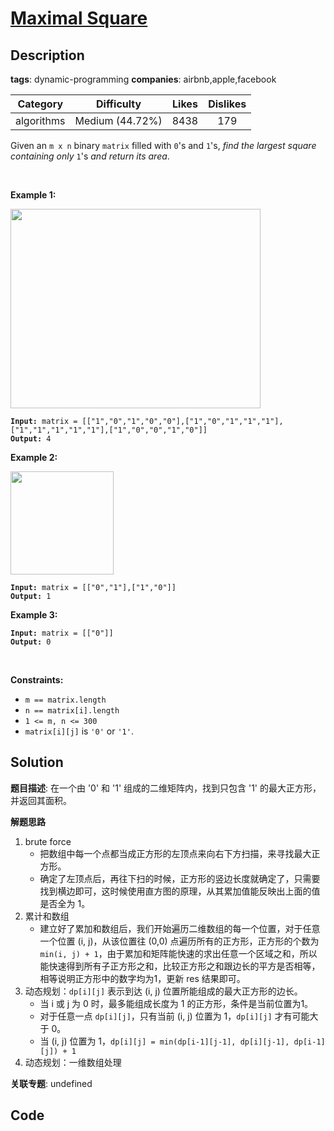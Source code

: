# [Maximal Square](https://leetcode.com/problems/maximal-square/description/)

## Description

**tags**: dynamic-programming
**companies**: airbnb,apple,facebook

| Category | Difficulty | Likes | Dislikes |
| :------: | :--------: | :---: | :------: |
| algorithms | Medium (44.72%) | 8438 | 179 |

<p>Given an <code>m x n</code> binary <code>matrix</code> filled with <code>0</code>&#39;s and <code>1</code>&#39;s, <em>find the largest square containing only</em> <code>1</code>&#39;s <em>and return its area</em>.</p>

<p>&nbsp;</p>
<p><strong class="example">Example 1:</strong></p>
<img alt="" src="https://assets.leetcode.com/uploads/2020/11/26/max1grid.jpg" style="width: 400px; height: 319px;" />
<pre><code><strong>Input:</strong> matrix = [[&quot;1&quot;,&quot;0&quot;,&quot;1&quot;,&quot;0&quot;,&quot;0&quot;],[&quot;1&quot;,&quot;0&quot;,&quot;1&quot;,&quot;1&quot;,&quot;1&quot;],[&quot;1&quot;,&quot;1&quot;,&quot;1&quot;,&quot;1&quot;,&quot;1&quot;],[&quot;1&quot;,&quot;0&quot;,&quot;0&quot;,&quot;1&quot;,&quot;0&quot;]]
<strong>Output:</strong> 4</code></pre>

<p><strong class="example">Example 2:</strong></p>
<img alt="" src="https://assets.leetcode.com/uploads/2020/11/26/max2grid.jpg" style="width: 165px; height: 165px;" />
<pre><code><strong>Input:</strong> matrix = [[&quot;0&quot;,&quot;1&quot;],[&quot;1&quot;,&quot;0&quot;]]
<strong>Output:</strong> 1</code></pre>

<p><strong class="example">Example 3:</strong></p>

<pre><code><strong>Input:</strong> matrix = [[&quot;0&quot;]]
<strong>Output:</strong> 0</code></pre>

<p>&nbsp;</p>
<p><strong>Constraints:</strong></p>

<ul>
	<li><code>m == matrix.length</code></li>
	<li><code>n == matrix[i].length</code></li>
	<li><code>1 &lt;= m, n &lt;= 300</code></li>
	<li><code>matrix[i][j]</code> is <code>&#39;0&#39;</code> or <code>&#39;1&#39;</code>.</li>
</ul>



## Solution

**题目描述**: 在一个由 '0' 和 '1' 组成的二维矩阵内，找到只包含 '1' 的最大正方形，并返回其面积。

**解题思路**

1. brute force
   - 把数组中每一个点都当成正方形的左顶点来向右下方扫描，来寻找最大正方形。
   - 确定了左顶点后，再往下扫的时候，正方形的竖边长度就确定了，只需要找到横边即可，这时候使用直方图的原理，从其累加值能反映出上面的值是否全为 1。
2. 累计和数组
   - 建立好了累加和数组后，我们开始遍历二维数组的每一个位置，对于任意一个位置 (i, j)，从该位置往 (0,0) 点遍历所有的正方形，正方形的个数为 `min(i, j) + 1`，由于累加和矩阵能快速的求出任意一个区域之和，所以能快速得到所有子正方形之和，比较正方形之和跟边长的平方是否相等，相等说明正方形中的数字均为1，更新 res 结果即可。
3. 动态规划：`dp[i][j]` 表示到达 (i, j) 位置所能组成的最大正方形的边长。
   - 当 i 或 j 为 0 时，最多能组成长度为 1 的正方形，条件是当前位置为1。
   - 对于任意一点 `dp[i][j]`，只有当前 (i, j) 位置为 1，`dp[i][j]` 才有可能大于 0。
   - 当 (i, j) 位置为 1，`dp[i][j] = min(dp[i-1][j-1], dp[i][j-1], dp[i-1][j]) + 1`
4. 动态规划：一维数组处理

**关联专题**: undefined

## Code